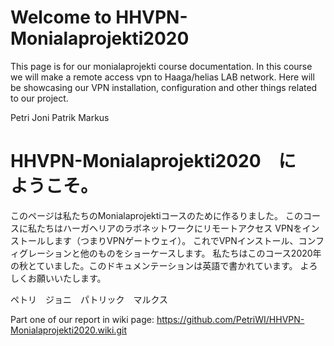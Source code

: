 # Welcome to HHVPN-Monialaprojekti2020
This page is for our monialaprojekti course documentation. 
In this course we will make a remote access vpn to Haaga/helias LAB network.
Here will be showcasing our VPN installation, configuration and other things related to our project.

Petri Joni Patrik Markus

# HHVPN-Monialaprojekti2020　に　ようこそ。
このページは私たちのMonialaprojektiコースのために作るりました。
このコースに私たちはハーガヘリアのラボネットワークにリモートアクセス VPNをインストールします（つまりVPNゲートウェイ）。
これでVPNインストール、コンフィグレーションと他のものをショーケースします。
私たちはこのコース2020年の秋とていました。このドキュメンテーションは英語で書かれています。
よろしくお願いいたします。

ペトリ　ジョニ　パトリック　マルクス


Part one of our report in wiki page:
https://github.com/PetriWI/HHVPN-Monialaprojekti2020.wiki.git



